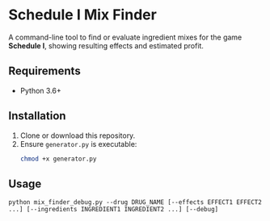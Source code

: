 # Schedule I Mix Finder

A command-line tool to find or evaluate ingredient mixes for the game **Schedule I**, showing resulting effects and estimated profit.

## Requirements

- Python 3.6+

## Installation

1. Clone or download this repository.
2. Ensure `generator.py` is executable:
   ```bash
   chmod +x generator.py

## Usage

  `python mix_finder_debug.py --drug DRUG_NAME [--effects EFFECT1 EFFECT2 ...] [--ingredients INGREDIENT1 INGREDIENT2 ...] [--debug]`
